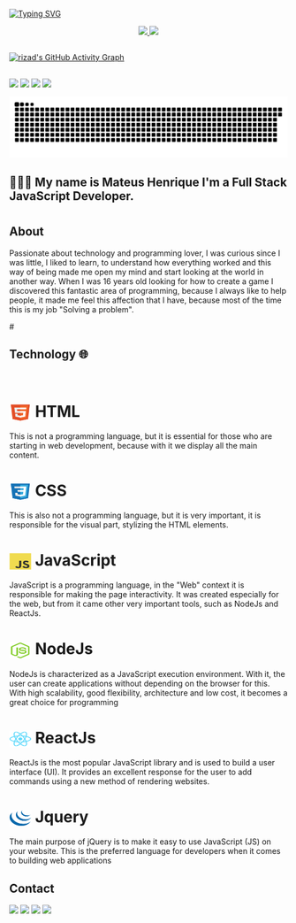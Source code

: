 
[![Typing SVG](https://readme-typing-svg.herokuapp.com?color=%FFFEEFFf&lines=Mateus+Henrique)](https://github.com/matdevz)

<div align="center">
  <a href="https://github.com/matdevz">
  <img height="160em" src="https://github-readme-stats.vercel.app/api?username=matdevz&show_icons=true&theme=dracula&include_all_commits=true&count_private=true"/>
    
  <img height="160em" src="https://github-readme-stats.vercel.app/api/top-langs/?username=matdevz&layout=compact&langs_count=7&theme=dracula"/>
</div>

   ##

[![rizad's GitHub Activity Graph](https://activity-graph.herokuapp.com/graph?username=matdevz&theme=dracula&custom_title=Contribution+Graph)](https://github.com/matdevz)
   ##
 
<div> 
  <a href="https://www.youtube.com/channel/UC-60rOmwaLp0yOOKU1Xf7VQ" target="_blank"><img src="https://img.shields.io/badge/YouTube-FF0000?style=for-the-badge&logo=youtube&logoColor=white" target="_blank"></a>
  <a href="https://instagram.com/mateushsx" target="_blank"><img src="https://img.shields.io/badge/-Instagram-%23E4405F?style=for-the-badge&logo=instagram&logoColor=white" target="_blank"></a>
  <a href = "mailto:contatomatdevz@gmail.com"><img src="https://img.shields.io/badge/-Gmail-%23333?style=for-the-badge&logo=gmail&logoColor=white" target="_blank"></a>
  <a href="https://www.linkedin.com/in/mateus-henrique-ab4374224/" target="_blank"><img src="https://img.shields.io/badge/-LinkedIn-%230077B5?style=for-the-badge&logo=linkedin&logoColor=white" target="_blank"></a>
 
  ![Snake animation](https://github.com/matdevz/matdevz/blob/output/github-contribution-grid-snake.svg)
 
</div>

  ## 👨🏾‍💻 My name is Mateus Henrique I'm a Full Stack JavaScript Developer.

#

## About

<div>
    <p>Passionate about technology and programming lover, I was curious since I was little, I liked to learn, to understand how everything worked and this way of being made me open my mind and start looking at the world in another way. When I was 16 years old looking for how to create a game I discovered this fantastic area of ​​programming, because I always like to help people, it made me feel this affection that I have, because most of the time this is my job "Solving a problem".</p>
</div>
#

## Technology 🌐

<div style="display: inline_block"><br>

# <img align="center" alt="Mateus-HTML" height="30" width="40" src="https://raw.githubusercontent.com/devicons/devicon/master/icons/html5/html5-original.svg"> HTML

This is not a programming language, but it is essential for those who are starting in web development, because with it we display all the main content.

# <img align="center" alt="Mateus-CSS" height="30" width="40" src="https://raw.githubusercontent.com/devicons/devicon/master/icons/css3/css3-original.svg"> CSS

This is also not a programming language, but it is very important, it is responsible for the visual part, stylizing the HTML elements.

# <img align="center" alt="Mateus-Js" height="30" width="40" src="https://raw.githubusercontent.com/devicons/devicon/master/icons/javascript/javascript-original.svg"> JavaScript

JavaScript is a programming language, in the "Web" context it is responsible for making the page interactivity. It was created especially for the web, but from it came other very important tools, such as NodeJs and ReactJs.

# <img align="center" alt="Mateus-node" height="30" width="40" src="https://raw.githubusercontent.com/devicons/devicon/master/icons/nodejs/nodejs-original.svg"> NodeJs

NodeJs is characterized as a JavaScript execution environment. With it, the user can create applications without depending on the browser for this. With high scalability, good flexibility, architecture and low cost, it becomes a great choice for programming

# <img align="center" alt="Mateus-React" height="30" width="40" src="https://raw.githubusercontent.com/devicons/devicon/master/icons/react/react-original.svg"> ReactJs

ReactJs is the most popular JavaScript library and is used to build a user interface (UI). It provides an excellent response for the user to add commands using a new method of rendering websites.

# <img align="center" alt="Mateus-React" height="30" width="40" src="https://raw.githubusercontent.com/devicons/devicon/master/icons/jquery/jquery-original.svg"> Jquery

The main purpose of jQuery is to make it easy to use JavaScript (JS) on your website. This is the preferred language for developers when it comes to building web applications

</div>
  
 
 ## Contact
 
<div> 
  <a href="https://www.youtube.com/channel/UC-60rOmwaLp0yOOKU1Xf7VQ" target="_blank"><img src="https://img.shields.io/badge/YouTube-FF0000?style=for-the-badge&logo=youtube&logoColor=white" target="_blank"></a>
  <a href="https://instagram.com/mateushsx" target="_blank"><img src="https://img.shields.io/badge/-Instagram-%23E4405F?style=for-the-badge&logo=instagram&logoColor=white" target="_blank"></a>
  <a href = "mailto:contatomatdevz@gmail.com"><img src="https://img.shields.io/badge/-Gmail-%23333?style=for-the-badge&logo=gmail&logoColor=white" target="_blank"></a>
  <a href="https://www.linkedin.com/in/mateus-henrique-ab4374224/" target="_blank"><img src="https://img.shields.io/badge/-LinkedIn-%230077B5?style=for-the-badge&logo=linkedin&logoColor=white" target="_blank"></a>
</div>
